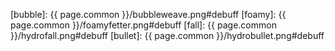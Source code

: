 [bubble]: {{ page.common }}/bubbleweave.png#debuff
[foamy]: {{ page.common }}/foamyfetter.png#debuff
[fall]: {{ page.common }}/hydrofall.png#debuff
[bullet]: {{ page.common }}/hydrobullet.png#debuff

[sprint]: /assets/sprint.png#debuff

[tank]: tank
[healer]: healer
[dps]: dps
[support]: support

[cast]: cast
[boss]: boss
[debuff]: debuff
